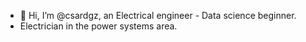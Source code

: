 - 👋 Hi, I’m @csardgz, an Electrical engineer - Data science beginner.
- Electrician in the power systems area.


<!---
csardgz/csardgz is a ✨ special ✨ repository because its `README.md` (this file) appears on your GitHub profile.
You can click the Preview link to take a look at your changes.
--->
